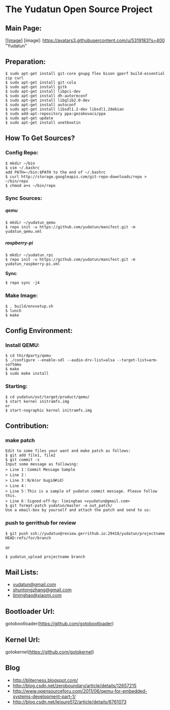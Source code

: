 The Yudatun Open Source Project
================================================================================

Main Page:
--------------------------------------------------------------------------------

[![image]](http://yudatun.strikingly.com)
[image]: https://avatars3.githubusercontent.com/u/5319183?s=400 "Yudatun"

Preparation:
--------------------------------------------------------------------------------

```
$ sudo apt-get install git-core gnupg flex bison gperf build-essential zip curl
$ sudo apt-get install git-cola
$ sudo apt-get install gitk
$ sudo apt-get install libpci-dev
$ sudo apt-get install dh-autoreconf
$ sudo apt-get install libglib2.0-dev
$ sudo apt-get install autoconf
$ sudo apt-get install libsdl1.2-dev libsdl1.2debian
$ sudo add-apt-repository ppa:gezakovacs/ppa
$ sudo apt-get update
$ sudo apt-get install unetbootin
```

How To Get Sources?
--------------------------------------------------------------------------------

### Config Repo:

```
$ mkdir ~/bin
$ vim ~/.bashrc
add PATH=~/bin:$PATH to the end of ~/.bashrc
$ curl http://storage.googleapis.com/git-repo-downloads/repo > ~/bin/repo
$ chmod a+x ~/bin/repo
```

### Sync Sources:

##### qemu

```
$ mkdir ~/yudatun_qemu
$ repo init -u https://github.com/yudatun/manifest.git -m yudatun_qemu.xml
```

##### raspberry-pi

```
$ mkdir ~/yudatun_rpi
$ repo init -u https://github.com/yudatun/manifest.git -m yudatun_raspberry-pi.xml
```

**Sync**:

```
$ repo sync -j4
```

### Make Image:

```
$ . build/envsetup.sh
$ lunch
$ make
```

Config Environment:
--------------------------------------------------------------------------------

### Install QEMU:

```
$ cd thirdparty/qemu
$ ./configure --enable-sdl --audio-drv-list=alsa --target-list=arm-softmmu
$ make
$ sudo make install
```

### Starting:

```
$ cd yudatun/out/target/product/qemu/
$ start kernel initramfs.img
or
$ start-nographic kernel initramfs.img
```

Contribution:
--------------------------------------------------------------------------------

### make patch

```
Edit to some files your want and make patch as follows:
$ git add file1, file2
$ git commit -s
Input some message as following:
> Line 1：Commit Message Sample
> Line 2：
> Line 3：N/A(or bugid#id)
> Line 4：
> Line 5：This is a sample of yudatun commit message. Please follow this.
> Line 6：Signed-off-by: liminghao <vyudatun@gmail.com>
$ git format-patch yudatun/master -o out_patch/
Use a email-box by yourself and attach the patch and send to us:
```

### push to gerrithub for review

```
$ git push ssh://yudatun@review.gerrithub.io:29418/yudatun/projectname HEAD:refs/for/branch
```

or

```
$ yudatun_upload projectname branch
```

Mail Lists:
--------------------------------------------------------------------------------
* <yudatun@gmail.com>
* <shuntongzhang@gmail.com>
* <liminghao@xiaomi.com>

Bootloader Url:
--------------------------------------------------------------------------------
gotobootloader(https://github.com/gotobootloader)

Kernel Url:
--------------------------------------------------------------------------------
gotokernel(https://github.com/gotokernel)

Blog
--------------------------------------------------------------------------------
* http://bliterness.blogspot.com/
* http://blog.csdn.net/zeroboundary/article/details/12657215
* http://www.opensourceforu.com/2011/06/qemu-for-embedded-systems-development-part-1/
* http://blog.csdn.net/leisure512/article/details/6761073